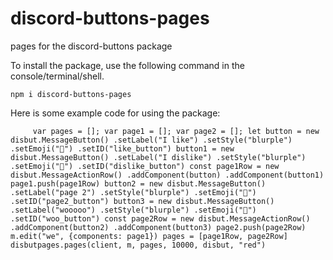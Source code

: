 # discord-buttons-pages
pages for the discord-buttons package

To install the package, use the following command in the console/terminal/shell.

`npm i discord-buttons-pages`

Here is some example code for using the package:

`     var pages = [];
      var page1 = [];
      var page2 = [];
      let button = new disbut.MessageButton()
    .setLabel("I like")
    .setStyle("blurple")
    .setEmoji("🍕")
    .setID("like_button")
    button1 = new disbut.MessageButton()
    .setLabel("I dislike")
    .setStyle("blurple")
    .setEmoji("🍕")
    .setID("dislike_button")
    const page1Row = new disbut.MessageActionRow()
    .addComponent(button)
    .addComponent(button1)
    page1.push(page1Row)
    button2 = new disbut.MessageButton()
    .setLabel("page 2")
    .setStyle("blurple")
    .setEmoji("🍕")
    .setID("page2_button")
    button3 = new disbut.MessageButton()
    .setLabel("wooooo")
    .setStyle("blurple")
    .setEmoji("🍕")
    .setID("woo_button")
    const page2Row = new disbut.MessageActionRow()
    .addComponent(button2)
    .addComponent(button3)
    page2.push(page2Row)
    m.edit("we", {components: page1})
    pages = [page1Row, page2Row]
      disbutpages.pages(client, m, pages, 10000, disbut, "red")`
